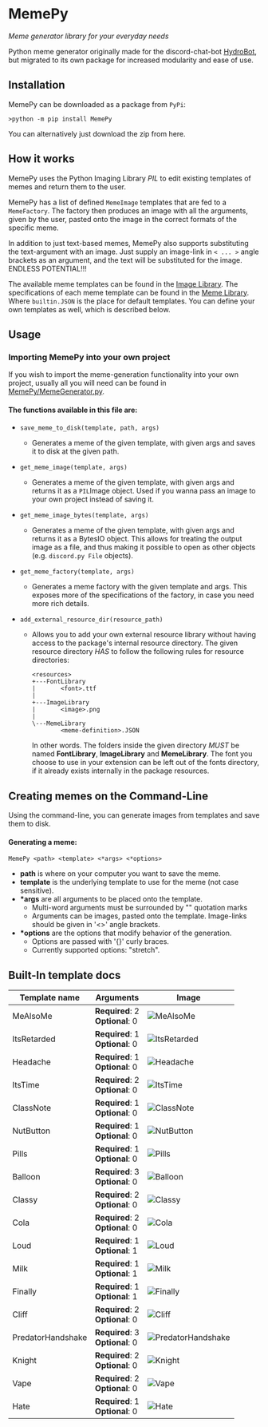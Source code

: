 # MemePy

*Meme generator library for your everyday needs*

Python meme generator originally made for the discord-chat-bot [HydroBot](https://github.com/julianbrandt/Hydrobot3), but migrated to its own package for increased modularity and ease of use.

## Installation

MemePy can be downloaded as a package from `PyPi`:

```
>python -m pip install MemePy
```

You can alternatively just download the zip from here.

## How it works

MemePy uses the Python Imaging Library *PIL* to edit existing templates of memes and return them to the user.

MemePy has a list of defined `MemeImage` templates that are fed to a `MemeFactory`. The factory then produces an image with all the arguments, given by the user, pasted onto the image in the correct formats of the specific meme.

In addition to just text-based memes, MemePy also supports substituting the text-argument with an image. Just supply an image-link in `< ... >` angle brackets as an argument, and the text will be substituted for the image. ENDLESS POTENTIAL!!!

The available meme templates can be found in the [Image Library](./MemePy/Resources/ImageLibrary). The specifications of each meme template can be found in the [Meme Library](./MemePy/Resources/MemeLibrary). Where `builtin.JSON` is the place for default templates. You can define your own templates as well, which is described below.

## Usage

### Importing MemePy into your own project

If you wish to import the meme-generation functionality into your own project, usually all you will need can be found in [MemePy/MemeGenerator.py](./MemePy/MemeGenerator.py). 

#### The functions available in this file are:

* `save_meme_to_disk(template, path, args)`

  * Generates a meme of the given template, with given args and saves it to disk at the given path.

* `get_meme_image(template, args)`

  * Generates a meme of the given template, with given args and returns it as a `PIL`Image object. Used if you wanna pass an image to your own project instead of saving it.

* `get_meme_image_bytes(template, args)`

  * Generates a meme of the given template, with given args and returns it as a BytesIO object. This allows for treating the output image as a file, and thus making it possible to open as other objects (e.g. `discord.py File` objects).

* `get_meme_factory(template, args)`

  * Generates a meme factory with the given template and args. This exposes more of the specifications of the factory, in case you need more rich details.

* `add_external_resource_dir(resource_path)`

  * Allows you to add your own external resource library without having access to the package's internal resource directory. The given resource directory *HAS* to follow the following rules for resource directories:

    ```
    <resources>
    +---FontLibrary
    |       <font>.ttf
    |
    +---ImageLibrary
    |       <image>.png
    |
    \---MemeLibrary
            <meme-definition>.JSON
    ```

    In other words. The folders inside the given directory *MUST* be named **FontLibrary**, **ImageLibrary** and **MemeLibrary**. The font you choose to use in your extension can be left out of the fonts directory, if it already exists internally in the package resources.



## Creating memes on the Command-Line

Using the command-line, you can generate images from templates and save them to disk.

#### Generating a meme:

```console
MemePy <path> <template> <*args> <*options>
```

- __path__ is where on your computer you want to save the meme.
- __template__ is the underlying template to use for the meme (not case sensitive).
- __\*args__ are all arguments to be placed onto the template.
  - Multi-word arguments must be surrounded by "" quotation marks
  - Arguments can be images, pasted onto the template. Image-links should be given in '<>' angle brackets.
- __\*options__ are the options that modify behavior of the generation.
  - Options are passed with '{}' curly braces.
  - Currently supported options: "stretch".
## Built-In template docs
| Template name          | Arguments       | Image |
| ------------- | --------------- | ----- |
| MeAlsoMe | **Required**: 2<br>**Optional**: 0 | ![MeAlsoMe](./Docs/Img/MeAlsoMe.jpg) |
| ItsRetarded | **Required**: 1<br>**Optional**: 0 | ![ItsRetarded](./Docs/Img/ItsRetarded.jpg) |
| Headache | **Required**: 1<br>**Optional**: 0 | ![Headache](./Docs/Img/Headache.jpg) |
| ItsTime | **Required**: 2<br>**Optional**: 0 | ![ItsTime](./Docs/Img/ItsTime.jpg) |
| ClassNote | **Required**: 1<br>**Optional**: 0 | ![ClassNote](./Docs/Img/ClassNote.jpg) |
| NutButton | **Required**: 1<br>**Optional**: 0 | ![NutButton](./Docs/Img/NutButton.jpg) |
| Pills | **Required**: 1<br>**Optional**: 0 | ![Pills](./Docs/Img/Pills.jpg) |
| Balloon | **Required**: 3<br>**Optional**: 0 | ![Balloon](./Docs/Img/Balloon.jpg) |
| Classy | **Required**: 2<br>**Optional**: 0 | ![Classy](./Docs/Img/Classy.jpg) |
| Cola | **Required**: 2<br>**Optional**: 0 | ![Cola](./Docs/Img/Cola.jpg) |
| Loud | **Required**: 1<br>**Optional**: 1 | ![Loud](./Docs/Img/Loud.jpg) |
| Milk | **Required**: 1<br>**Optional**: 1 | ![Milk](./Docs/Img/Milk.jpg) |
| Finally | **Required**: 1<br>**Optional**: 1 | ![Finally](./Docs/Img/Finally.jpg) |
| Cliff | **Required**: 2<br>**Optional**: 0 | ![Cliff](./Docs/Img/Cliff.jpg) |
| PredatorHandshake | **Required**: 3<br>**Optional**: 0 | ![PredatorHandshake](./Docs/Img/PredatorHandshake.jpg) |
| Knight | **Required**: 2<br>**Optional**: 0 | ![Knight](./Docs/Img/Knight.jpg) |
| Vape | **Required**: 2<br>**Optional**: 0 | ![Vape](./Docs/Img/Vape.jpg) |
| Hate | **Required**: 1<br>**Optional**: 0 | ![Hate](./Docs/Img/Hate.jpg) |
